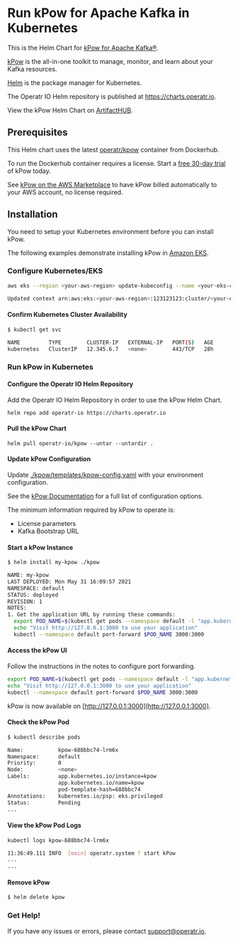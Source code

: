 # Run kPow for Apache Kafka in Kubernetes

This is the Helm Chart for [kPow for Apache Kafka®](https://kpow.io).  

[kPow](https://kpow.io) is the all-in-one toolkit to manage, monitor, and learn about your Kafka resources.

[Helm](https://helm.sh) is the package manager for Kubernetes.

The Operatr IO Helm repository is published at https://charts.operatr.io. 

View the kPow Helm Chart on [ArtifactHUB](https://artifacthub.io/packages/helm/operatr-io/kpow).

## Prerequisites

This Helm chart uses the latest [operatr/kpow](https://hub.docker.com/r/operatr/kpow) container from Dockerhub. 

To run the Dockerhub container requires a license. Start a [free 30-day trial](https://kpow.io/try) of kPow today.

See [kPow on the AWS Marketplace](https://docs.kpow.io/installation/aws-marketplace) to have kPow billed automatically to your AWS account, no license required.   

## Installation

You need to setup your Kubernetes environment before you can install kPow. 

The following examples demonstrate installing kPow in [Amazon EKS](https://aws.amazon.com/eks/).

### Configure Kubernetes/EKS 

```bash
aws eks --region <your-aws-region> update-kubeconfig --name <your-eks-cluster-name>

Updated context arn:aws:eks:<your-aws-region>:123123123:cluster/<your-eks-cluster-name> in /your/.kube/config
```

#### Confirm Kubernetes Cluster Availability

```bash
$ kubectl get svc

NAME         TYPE        CLUSTER-IP   EXTERNAL-IP   PORT(S)   AGE
kubernetes   ClusterIP   12.345.6.7   <none>        443/TCP   28h
```

### Run kPow in Kubernetes

#### Configure the Operatr IO Helm Repository

Add the Operatr IO Helm Repository in order to use the kPow Helm Chart.

```
helm repo add operatr-io https://charts.operatr.io
```

#### Pull the kPow Chart

```
helm pull operatr-io/kpow --untar --untardir .
```

#### Update kPow Configuration

Update [./kpow/templates/kpow-config.yaml](charts/kpow/templates/kpow-config.yaml) with your environment configuration.

See the [kPow Documentation](https://docs.kpow.io) for a full list of configuration options.

The minimum information required by kPow to operate is:

* License parameters
* Kafka Bootstrap URL

#### Start a kPow Instance

```bash
$ helm install my-kpow ./kpow

NAME: my-kpow
LAST DEPLOYED: Mon May 31 16:09:57 2021
NAMESPACE: default
STATUS: deployed
REVISION: 1
NOTES:
1. Get the application URL by running these commands:
  export POD_NAME=$(kubectl get pods --namespace default -l "app.kubernetes.io/name=kpow,app.kubernetes.io/instance=my-kpow" -o jsonpath="{.items[0].metadata.name}")
  echo "Visit http://127.0.0.1:3000 to use your application"
  kubectl --namespace default port-forward $POD_NAME 3000:3000
```
  
#### Access the kPow UI

Follow the instructions in the notes to configure port forwarding.

```bash
export POD_NAME=$(kubectl get pods --namespace default -l "app.kubernetes.io/name=kpow,app.kubernetes.io/instance=my-kpow" -o jsonpath="{.items[0].metadata.name}")
echo "Visit http://127.0.0.1:3000 to use your application"
kubectl --namespace default port-forward $POD_NAME 3000:3000
```

kPow is now available on [http://127.0.0.1:3000](http://127.0.0.1:3000).

#### Check the kPow Pod

```bash
$ kubectl describe pods

Name:           kpow-688bbc74-lrm6x
Namespace:      default
Priority:       0
Node:           <none>
Labels:         app.kubernetes.io/instance=kpow
                app.kubernetes.io/name=kpow
                pod-template-hash=688bbc74
Annotations:    kubernetes.io/psp: eks.privileged
Status:         Pending
...
```

#### View the kPow Pod Logs

```bash
kubectl logs kpow-688bbc74-lrm6x

11:36:49.111 INFO  [main] operatr.system ? start kPow
...
...
```

#### Remove kPow

```bash
$ helm delete kpow
```

### Get Help!

If you have any issues or errors, please contact support@operatr.io.